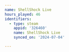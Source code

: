 ```yaml
---
name: ShellShock Live
hours_played: 46
identifiers:
  - type: steam
    appid: '326460'
    name: ShellShock Live
    synced_on: '2024-07-04'

---
```

